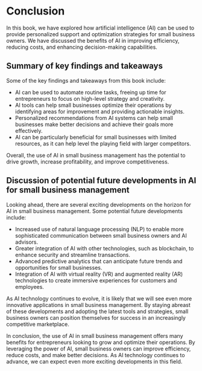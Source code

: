 Conclusion
==========

In this book, we have explored how artificial intelligence (AI) can be used to provide personalized support and optimization strategies for small business owners. We have discussed the benefits of AI in improving efficiency, reducing costs, and enhancing decision-making capabilities.

Summary of key findings and takeaways
-------------------------------------

Some of the key findings and takeaways from this book include:

* AI can be used to automate routine tasks, freeing up time for entrepreneurs to focus on high-level strategy and creativity.
* AI tools can help small businesses optimize their operations by identifying areas for improvement and providing actionable insights.
* Personalized recommendations from AI systems can help small businesses make better decisions and achieve their goals more effectively.
* AI can be particularly beneficial for small businesses with limited resources, as it can help level the playing field with larger competitors.

Overall, the use of AI in small business management has the potential to drive growth, increase profitability, and improve competitiveness.

Discussion of potential future developments in AI for small business management
-------------------------------------------------------------------------------

Looking ahead, there are several exciting developments on the horizon for AI in small business management. Some potential future developments include:

* Increased use of natural language processing (NLP) to enable more sophisticated communication between small business owners and AI advisors.
* Greater integration of AI with other technologies, such as blockchain, to enhance security and streamline transactions.
* Advanced predictive analytics that can anticipate future trends and opportunities for small businesses.
* Integration of AI with virtual reality (VR) and augmented reality (AR) technologies to create immersive experiences for customers and employees.

As AI technology continues to evolve, it is likely that we will see even more innovative applications in small business management. By staying abreast of these developments and adopting the latest tools and strategies, small business owners can position themselves for success in an increasingly competitive marketplace.

In conclusion, the use of AI in small business management offers many benefits for entrepreneurs looking to grow and optimize their operations. By leveraging the power of AI, small business owners can improve efficiency, reduce costs, and make better decisions. As AI technology continues to advance, we can expect even more exciting developments in this field.

